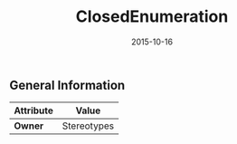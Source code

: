 ﻿---
title: ClosedEnumeration
toc: false
type: specs
date: "2015-10-16"
draft: false
specification: VEC
version: 1.1.2
documentType: "Recommendation"
elementType: Class
classes:
  - ClosedEnumeration
menu_name: vec-1.1.2
---

## General Information

| Attribute               | Value |
|-------------------------|-------|
| **Owner**               | Stereotypes |
